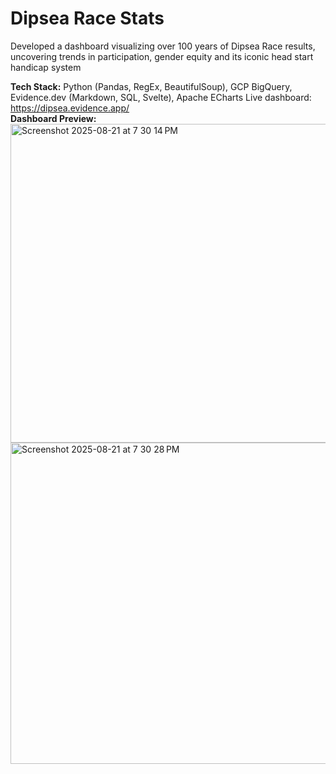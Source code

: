 # Dipsea Race Stats
Developed a dashboard visualizing over 100 years of Dipsea Race results, uncovering trends in participation, gender equity and its
iconic head start handicap system  

**Tech Stack:** Python (Pandas, RegEx, BeautifulSoup), GCP BigQuery, Evidence.dev (Markdown, SQL, Svelte), Apache ECharts
Live dashboard: https://dipsea.evidence.app/  
**Dashboard Preview:**
<img width="992" height="510" alt="Screenshot 2025-08-21 at 7 30 14 PM" src="https://github.com/user-attachments/assets/c1f78b12-f71b-45e5-9b61-a47614010893" />
<img width="986" height="514" alt="Screenshot 2025-08-21 at 7 30 28 PM" src="https://github.com/user-attachments/assets/e52e485b-04c7-4898-b98f-48d99b7184ce" />
